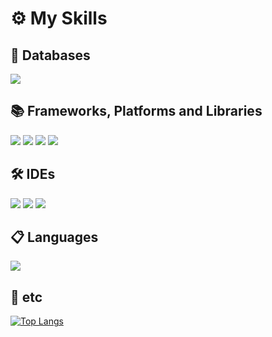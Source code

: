 <h1>⚙ My Skills</h1>

<h2>💾 Databases</h2>
<p>
  <span><img src="https://img.shields.io/badge/ORACLEDB-F80000?style=flat&logo=Oracle&logoColor=white"/></span>
</p>

<h2>📚 Frameworks, Platforms and Libraries</h2>
<p>
  <span><img src="https://img.shields.io/badge/SPRING-6DB33F?style=plastic&logo=Spring&logoColor=white"/></span>
  <span><img src="https://img.shields.io/badge/THYMELEAF-005F0F?style=flat&logo=Thymeleaf&logoColor=white"/></span>
  <span><img src="https://img.shields.io/badge/BOOTSTRAP-7952B3?style=flat&logo=Bootstrap&logoColor=white"/></span>
  <span><img src="https://img.shields.io/badge/JQUERY-0769AD?style=flat&logo=jQuery&logoColor=white"/></span>
</p>

<h2>🛠 IDEs</h2>
<p>
  <span><img src="https://img.shields.io/badge/ECLIPSE-2C2255?style=flat&logo=Eclipse&logoColor=white"/></span>
  <span><img src="https://img.shields.io/badge/INTELLIJIDEA-000000?style=flat&logo=Eclipse&logoColor=white"/></span>
  <span><img src="https://img.shields.io/badge/VISUAL STUDIO CODE-007ACC?style=flat&logo=Eclipse&logoColor=white"/></span>
</p>

<h2>📋 Languages</h2> 
<p>
  <span><img src="https://img.shields.io/badge/JAVA-007396?style=flat&logo=Java&logoColor=white"/></span>
</p>

<h2>🎈 etc</h2>
<p>
  
</p>

[![Top Langs](https://github-readme-stats.vercel.app/api/top-langs/?username=dkdkhappy)](https://github.com/dkdkhappy/github-readme-stats)
